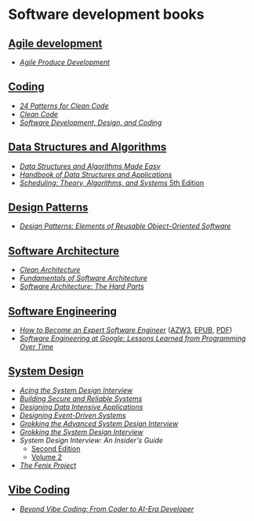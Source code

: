 # Software development books

## [Agile development](./books/agile%20development/)

* [_Agile Produce Development_](./books/agile%20development/Agile%20Product%20Development%20(Tathagat%20Varma)%20(Z-Library).pdf)

## [Coding](./books/coding/)

* [_24 Patterns for Clean Code_](./books/coding/24%20Patterns%20for%20Clean%20Code.%20Techniques%20for%20Faster,%20Safer%20Code%20with%20Minimal%20Debugging%20(Robert%20Beisert)%20(Z-Library).pdf)
* [_Clean Code_](./books/coding/clean_code.pdf)
* [_Software Development, Design, and Coding_](./books/coding/Software%20Development,%20Design%20and%20Coding%20(John%20F.%20Dooley)%20(Z-Library).pdf)

## [Data Structures and Algorithms](./books/data%20structures%20and%20algorithms/)

* [_Data Structures and Algorithms Made Easy_](./books/data%20structures%20and%20algorithms/Data%20Structures%20and%20Algorithms%20Made%20Easy%20Data%20Structures%20and%20Algorithmic%20Puzzles%20(Narasimha%20Karumanchi)%20(Z-Library).pdf)
* [_Handbook of Data Structures and Applications_](./books/data%20structures%20and%20algorithms/Handbook%20of%20data%20structures%20and%20applications%20(Dinesh%20P.%20Mehta,%20Sartaj%20Sahni%20(editors))%20(Z-Library).pdf)
* [_Scheduling: Theory, Algorithms, and Systems_ 5th Edition](./books/data%20structures%20and%20algorithms/Scheduling%20Theory,%20Algorithms,%20And%20Systems%205th%20Edition.pdf)

## [Design Patterns](./books/design%20patterns/)

* [_Design Patterns: Elements of Reusable Object-Oriented Software_](./books/design%20patterns/Design%20Patterns.pdf)

## [Software Architecture](./books/software%20architecture/)

* [_Clean Architecture_](./books/software%20architecture/(Robert%20C.%20Martin%20Series)%20Robert%20C.%20Martin%20-%20Clean%20Architecture_%20A%20Craftsman’s%20Guide%20to%20Software%20Structure%20and%20Design-Prentice%20Hall%20(2017).pdf)
* [_Fundamentals of Software Architecture_](./books/software%20architecture/Fundamentals%20of%20Software%20Architecture%20An%20Engineering%20Approach%20(Mark%20Richards,%20Neal%20Ford)%20(Z-Library).pdf)
* [_Software Architecture: The Hard Parts_](./books/software%20architecture/Software_Architecture_The_Hard_Parts_(2021).pdf)

## [Software Engineering](./books/software%20engineering/)

* [_How to Become an Expert Software Engineer_](./books/software%20engineering/How%20to%20Become%20an%20Expert%20Software%20Engineer/) ([AZW3](./books/software%20engineering/How%20to%20Become%20an%20Expert%20Software%20Engineer/How%20to%20Become%20an%20Expert%20Software%20Engineer%20and%20Get%20Any%20Job%20You%20Want%20(Marcus%20Tomlinson)%20(Z-Library).azw3), [EPUB](./books/software%20engineering/How%20to%20Become%20an%20Expert%20Software%20Engineer/How%20to%20Become%20an%20Expert%20Software%20Engineer%20(and%20Get%20Any%20Job%20You%20Want)%20A%20Programmer’s%20Guide%20to%20the%20Secret%20Art%20of%20Free%20and%20Open...%20(Brown,%20Bruce%20Cameron)%20(Z-Library).epub), [PDF](./books/software%20engineering/How%20to%20Become%20an%20Expert%20Software%20Engineer/How%20to%20Become%20an%20Expert%20Software%20Engineer%20(and%20Get%20Any%20Job%20You%20Want)%20A%20Programmer’s%20Guide%20to%20the%20Secret%20Art%20of%20Free%20and%20Open...%20(Brown,%20Bruce%20Cameron)%20(Z-Library).pdf))
* [_Software Engineering at Google: Lessons Learned from Programming Over Time_](./books/software%20engineering/swe_at_google.2.pdf)

## [System Design](./books/system%20design/)

* [_Acing the System Design Interview_](./books/system%20design/Acing%20the%20System%20Design%20Interview%20--%20Zhiyong%20Tan%20--%201,%202024%20--%20Manning%20Publications%20--%209781633439108%20--%20c73d1a318d63aa7d5e6aeff5a0f76920%20--%20Anna’s%20Archive.pdf)
* [_Building Secure and Reliable Systems_](./books/system%20design/building_secure_and_reliable_systems.pdf)
* [_Designing Data Intensive Applications_](./books/system%20design/Designing%20Data%20Intensive%20Applications.pdf)
* [_Designing Event-Driven Systems_](./books/system%20design/Designing-Event-Driven-Systems.pdf)
* [_Grokking the Advanced System Design Interview_](./books/system%20design/Grokking%20the%20Advanced%20System%20Design%20Interview%20(educative.io)%20(Z-Library).pdf)
* [_Grokking the System Design Interview_](./books/system%20design/Grokking%20the%20System%20Design%20Interview%20(Educative.io)%20(Z-Library).pdf)
* _System Design Interview: An Insider's Guide_
    * [Second Edition](./books/system%20design/pdfcoffee.com_system-design-interview-an-insiders-guidepdf-pdf-free.pdf)
    * [Volume 2](./books/system%20design/pdfcoffee.com_system-design-interview-an-insiders-guide-volume-2-1736049119-9781736049112-compress-pdf-free.pdf)
* [_The Fenix Project_](./books/system%20design/the-fenix-project.pdf)

## [Vibe Coding](./books/vibe%20coding/)

* [_Beyond Vibe Coding: From Coder to AI-Era Developer_](./books/vibe%20coding/Beyond%20Vibe%20Coding%20From%20Coder%20to%20AI-Era%20Developer%20(Addy%20Osmani)%20(Z-Library).epub)